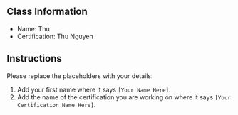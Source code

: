 ## Class Information
- Name: Thu   
- Certification: Thu Nguyen 

## Instructions
Please replace the placeholders with your details:
1. Add your first name where it says `[Your Name Here]`.  
0. Add the name of the certification you are working on where it says `[Your Certification Name Here]`.  
